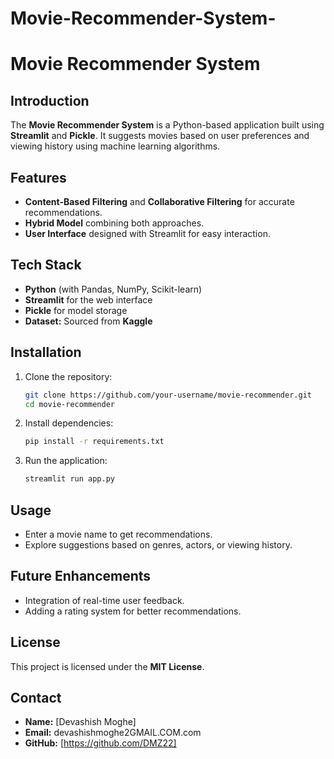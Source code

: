# Movie-Recommender-System-

# Movie Recommender System

## Introduction
The **Movie Recommender System** is a Python-based application built using **Streamlit** and **Pickle**. It suggests movies based on user preferences and viewing history using machine learning algorithms.

## Features
- **Content-Based Filtering** and **Collaborative Filtering** for accurate recommendations.
- **Hybrid Model** combining both approaches.
- **User Interface** designed with Streamlit for easy interaction.

## Tech Stack
- **Python** (with Pandas, NumPy, Scikit-learn)
- **Streamlit** for the web interface
- **Pickle** for model storage
- **Dataset:** Sourced from **Kaggle**

## Installation
1. Clone the repository:
   ```bash
   git clone https://github.com/your-username/movie-recommender.git
   cd movie-recommender
   ```
2. Install dependencies:
   ```bash
   pip install -r requirements.txt
   ```
3. Run the application:
   ```bash
   streamlit run app.py
   ```

## Usage
- Enter a movie name to get recommendations.
- Explore suggestions based on genres, actors, or viewing history.

## Future Enhancements
- Integration of real-time user feedback.
- Adding a rating system for better recommendations.

## License
This project is licensed under the **MIT License**.

## Contact
- **Name:** [Devashish Moghe]  
- **Email:** devashishmoghe2GMAIL.COM.com  
- **GitHub:** [https://github.com/DMZ22]

